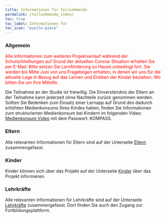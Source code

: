 ```yaml
---
title: Informationen für Teilnehmende
permalink: /teilnehmende_index/
toc: true
toc_label: Informationen für 
toc_icon: "puzzle-piece"
---
```

### Allgemein
<aside class="notice--primary">
<font color="red"> Alle Informationen zum weiteren Projektverlauf während der Schulschließungen auf Grund der aktuellen Corona-Situation erhalten Sie per E-Mail. Bitte setzen Sie Lernförderung zu Hause unbedingt fort. Sie werden bis Mitte Juni von uns Fragebögen erhalten, in denen wir uns für die aktuelle Lage in Bezug auf das Lernen und Erleben der Kinder beziehen. Wir bitten Sie um Ihre Mithilfe.</font>
</aside>

Die Teilnahme an der Studie ist freiwillig. Die Einverständnis der Eltern an der Teilnahme kann jederzeit ohne Nachteile zurück genommen werden. 
Sollten Sie Bedenken zum Einsatz einer Lernapp auf Grund des dadurch erhöhten Medienkonsums Ihres Kindes haben, finden Sie Informationen zum strukturierten Medienkonsum bei Kindern im folgenden Video: [Medienkonsum Video](https://uni-wuppertal.sciebo.de/s/xRpg8txkv2vXBln) mit dem Passwort: KOMPASS.

### Eltern
Alle relevanten Informationen für Eltern sind auf der Unterseite [Eltern](http://www.kompass-forschung.de/teilnehmende_index/eltern) zusammengefasst.

### Kinder
Kinder können sich über das Projekt auf der Unterseite [Kinder](http://www.kompass-forschung.de/teilnehmende_index/kinder/) über das Projekt informieren.

### Lehrkräfte
Alle relevanten Informationen für Lehrkräfte sind auf der Unterseite [Lehrkräfte](http://www.kompass-forschung.de/teilnehmende_index/lehrkraft) zusammengefasst. Dort finden Sie auch den Zugang zur Fortbildungsplattform.

